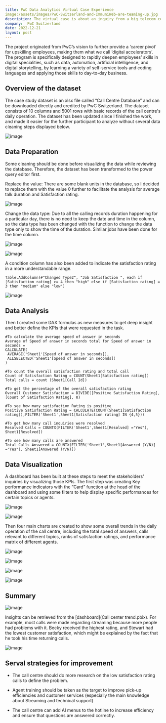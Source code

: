 ```yaml
---
title: PwC Data Analytics Virtual Case Experience
image:/assets/images/PwC-Switzerland-and-ImmuniWeb-are-teaming-up.jpg
description: The virtual case is about an inquiry from a big telecom company that needs to know the customer trend. The participant must create a dashboard in Power BI for the client that reflects all relevant Key Performance Indicators (KPIs) and metrics in the dataset.
company:  PwC Switzerland
date: 2022-12-21
layout: post
---
```


The project originated from PwC’s vision to further provide a ‘career pivot’ for upskilling employees, making them what we call ‘digital accelerators’. The program is specifically designed to rapidly deepen employees’ skills in digital specialities, such as data, automation, artificial intelligence, and digital storytelling, by learning a variety of self-service tools and coding languages and applying those skills to day-to-day business.


## Overview of the dataset

The case study dataset is an xlsx file called “Call Centre Database” and can be downloaded directly and credited by PwC Switzerland. The dataset consists of 10 columns and 5001 rows with basic records of the call centre's daily operation.
The dataset has been updated since I finished the work, and made it easier for the further participant to analyze without several data cleaning steps displayed below.

![image](https://user-images.githubusercontent.com/120835197/209665345-865871ce-52b8-4bb8-bec5-371fe51427e7.png)


## Data Preparation
Some cleaning should be done before visualizing the data while reviewing the database. Therefore, the dataset has been transformed to the power query editor first.

Replace the value: There are some blank units in the database, so I decided to replace them with the value 0 further to facilitate the analysis for average talk duration and Satisfaction rating.

![image](https://user-images.githubusercontent.com/120835197/209665471-e9a481cc-36c9-4a6b-9fb0-37233a105763.png)

Change the data type: Due to all the calling records duration happening for a particular day, there is no need to keep the date and time in the column, so the data type has been changed with the function to change the data type only to show the time of the duration. Similar jobs have been done for the time column.

![image](https://user-images.githubusercontent.com/120835197/209665508-e5c7e10b-2678-4053-b988-a43cd53e6247.png "Change the datatype for average talk duration")


![image](https://user-images.githubusercontent.com/120835197/209666697-484b9dcf-1a8a-4698-bc1f-1b969d6e0f49.png "Change the data type for time")

A condition column has also been added to indicate the satisfaction rating in a more understandable range.

```
Table.AddColumn(#"Changed Type2", "Job Satisfaction ", each if [Satisfaction rating] >= 4 then "high" else if [Satisfaction rating] = 3 then "medium" else "low")
```

![image](https://user-images.githubusercontent.com/120835197/209668776-b4dc76d5-f329-4101-942c-47e21cdf6835.png "Add a new condition column")

## Data Analysis
Then I created some DAX formulas as new measures to get deep insight and better define the KPIs that were requested in the task.

```
#To calculate the average speed of answer in seconds
Average of Speed of answer in seconds total for Speed of answer in seconds = 
CALCULATE(
 AVERAGE('Sheet1'[Speed of answer in seconds]),
 ALLSELECTED('Sheet1'[Speed of answer in seconds])
)

#To count the overall satisfaction rating and total call
Count of Satisfaction Rating = COUNT(Sheet1[Satisfaction rating])
Total calls = count (Sheet1[Call Id])

#To get the percentage of the overall satisfaction rating
Overall Customer Satisfaction = DIVIDE([Positive Satisfaction Rating], [Count of Satisfaction Rating], 0)

#To see how many satisfaction Rating is positive
Positive Satisfaction Rating = CALCULATE(COUNT(Sheet1[Satisfaction rating]),FILTER('Sheet1',Sheet1[Satisfaction rating] IN {4,5}))

#To get how many call inquiries were resolved
Resolved Calls = COUNTX(FILTER('Sheet1',Sheet1[Resolved] ="Yes"), Sheet1[Resolved])

#To see how many calls are answered
Total Calls Answered = COUNTX(FILTER('Sheet1',Sheet1[Answered (Y/N)] ="Yes"), Sheet1[Answered (Y/N)])
```
## Data Visualization
A dashboard has been built at these steps to meet the stakeholders' inquiries by visualizing those KPIs. The first step was creating Key performance indicators with the “Card” function at the head of the dashboard and using some filters to help display specific performances for certain topics or agents.

![image](https://user-images.githubusercontent.com/120835197/209669855-ae248c10-61d5-48be-91d0-fb3cbbbaa9c2.png "Key performance indicators")

![image](https://user-images.githubusercontent.com/120835197/209669918-31b7dd59-0fba-4d70-ae33-d33b4e4b2516.png "Filters for certain topics or agent")

Then four main charts are created to show some overall trends in the daily operation of the call centre, including the total speed of answers, calls relevant to different topics, ranks of satisfaction ratings, and performance matrix of different agents.

![image](https://user-images.githubusercontent.com/120835197/209669973-1b0d6f8c-ed5d-4c87-921d-4d1ea4096399.png "Line chart")

![image](https://user-images.githubusercontent.com/120835197/209670002-bf8fea6a-08a9-4bf9-a81d-1c953ba53a85.png "Donut chart")

![image](https://user-images.githubusercontent.com/120835197/209670100-36688dcf-e3fb-4308-9c72-d35ffcc0e867.png "Bar chart")

![image](https://user-images.githubusercontent.com/120835197/209670159-0a2803ba-55c2-4fbc-ae7b-982ad52815ca.png "Matrix chart")

## Summary
![image](https://user-images.githubusercontent.com/120835197/209670293-588502c9-84e3-46f2-b406-dc63de2fd756.png "The full view of the dashboard")

Insights can be retrieved from the [dashboard](Call center trend.pbix). For example, most calls were made regarding streaming because more people had problems with it. Becky received the highest rating, and Stewart had the lowest customer satisfaction, which might be explained by the fact that he took his time returning calls.

![image](https://user-images.githubusercontent.com/120835197/209670835-440a9d1c-4a0f-40e5-80c4-fdc84752d90d.png)

## Serval strategies for improvement
* The call centre should do more research on the low satisfaction rating calls to define the problem.

* Agent training should be taken as the target to improve pick-up efficiencies and customer services (especially the main knowledge about Streaming and technical support)

* The call centre can add AI menus to the hotline to increase efficiency and ensure that questions are answered correctly.

